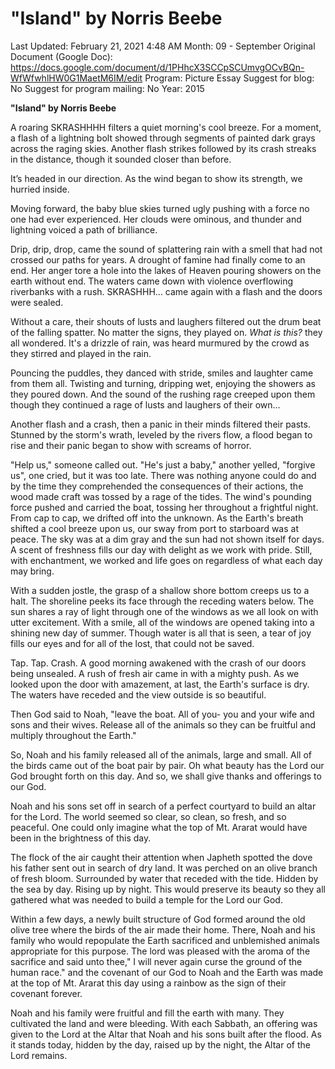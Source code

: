 # "Island" by Norris Beebe

Last Updated: February 21, 2021 4:48 AM
Month: 09 - September
Original Document (Google Doc): https://docs.google.com/document/d/1PHhcX3SCCpSCUmvgOCvBQn-WfWfwhlHW0G1MaetM6IM/edit
Program: Picture Essay
Suggest for blog: No
Suggest for program mailing: No
Year: 2015

**"Island" by Norris Beebe**

A roaring SKRASHHHH filters a quiet morning's cool breeze. For a moment, a flash of a lightning bolt showed through segments of painted dark grays across the raging skies. Another flash strikes followed by its crash streaks in the distance, though it sounded closer than before.

It’s headed in our direction. As the wind began to show its strength, we hurried inside.

Moving forward, the baby blue skies turned ugly pushing with a force no one had ever experienced. Her clouds were ominous, and thunder and lightning voiced a path of brilliance.

Drip, drip, drop, came the sound of splattering rain with a smell that had not crossed our paths for years. A drought of famine had finally come to an end. Her anger tore a hole into the lakes of Heaven pouring showers on the earth without end. The waters came down with violence overflowing riverbanks with a rush. SKRASHHH… came again with a flash and the doors were sealed.

Without a care, their shouts of lusts and laughers filtered out the drum beat of the falling spatter. No matter the signs, they played on. *What is this?* they all wondered. It's a drizzle of rain, was heard murmured by the crowd as they stirred and played in the rain.

Pouncing the puddles, they danced with stride, smiles and laughter came from them all. Twisting and turning, dripping wet, enjoying the showers as they poured down. And the sound of the rushing rage creeped upon them though they continued a rage of lusts and laughers of their own…

Another flash and a crash, then a panic in their minds filtered their pasts. Stunned by the storm's wrath, leveled by the rivers flow, a flood began to rise and their panic began to show with screams of horror.

"Help us," someone called out. "He's just a baby," another yelled, "forgive us", one cried, but it was too late. There was nothing anyone could do and by the time they comprehended the consequences of their actions, the wood made craft was tossed by a rage of the tides. The wind's pounding force pushed and carried the boat, tossing her throughout a frightful night. From cap to cap, we drifted off into the unknown. As the Earth's breath shifted a cool breeze upon us, our sway from port to starboard was at peace. The sky was at a dim gray and the sun had not shown itself for days. A scent of freshness fills our day with delight as we work with pride. Still, with enchantment, we worked and life goes on regardless of what each day may bring.

With a sudden jostle, the grasp of a shallow shore bottom creeps us to a halt. The shoreline peeks its face through the receding waters below. The sun shares a ray of light through one of the windows as we all look on with utter excitement. With a smile, all of the windows are opened taking into a shining new day of summer. Though water is all that is seen, a tear of joy fills our eyes and for all of the lost, that could not be saved.

Tap. Tap. Crash. A good morning awakened with the crash of our doors being unsealed. A rush of fresh air came in with a mighty push. As we looked upon the door with amazement, at last, the Earth's surface is dry. The waters have receded and the view outside is so beautiful.

Then God said to Noah, "leave the boat. All of you- you and your wife and sons and their wives. Release all of the animals so they can be fruitful and multiply throughout the Earth."

So, Noah and his family released all of the animals, large and small. All of the birds came out of the boat pair by pair. Oh what beauty has the Lord our God brought forth on this day. And so, we shall give thanks and offerings to our God.

Noah and his sons set off in search of a perfect courtyard to build an altar for the Lord. The world seemed so clear, so clean, so fresh, and so peaceful. One could only imagine what the top of Mt. Ararat would have been in the brightness of this day.

The flock of the air caught their attention when Japheth spotted the dove his father sent out in search of dry land. It was perched on an olive branch of fresh bloom. Surrounded by water that receded with the tide. Hidden by the sea by day. Rising up by night. This would preserve its beauty so they all gathered what was needed to build a temple for the Lord our God.

Within a few days, a newly built structure of God formed around the old olive tree where the birds of the air made their home. There, Noah and his family who would repopulate the Earth sacrificed and unblemished animals appropriate for this purpose. The lord was pleased with the aroma of the sacrifice and said unto thee," I will never again curse the ground of the human race." and the covenant of our God to Noah and the Earth was made at the top of Mt. Ararat this day using a rainbow as the sign of their covenant forever.

Noah and his family were fruitful and fill the earth with many. They cultivated the land and were bleeding. With each Sabbath, an offering was given to the Lord at the Altar that Noah and his sons built after the flood. As it stands today, hidden by the day, raised up by the night, the Altar of the Lord remains.